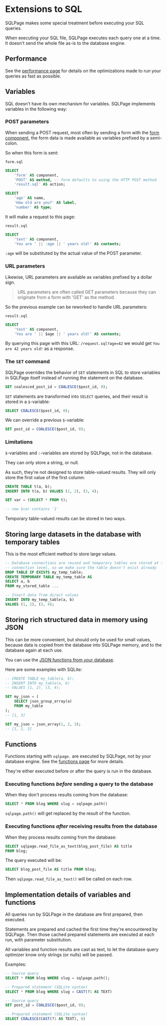 # Extensions to SQL

SQLPage makes some special treatment before executing your SQL queries.

When executing your SQL file, SQLPage executes each query one at a time.
It doesn't send the whole file as-is to the database engine.

## Performance

See the [performance page](/performance.sql) for details on the optimizations
made to run your queries as fast as possible.

## Variables

SQL doesn't have its own mechanism for variables.
SQLPage implements variables in the following way:

### POST parameters

When sending a POST request, most often by sending a form with the
[form component](/component.sql?component=form), the form data is made
available as variables prefixed by a semi-colon.

So when this form is sent:

`form.sql`
```sql
SELECT
    'form' AS component,
    'POST' AS method, -- form defaults to using the HTTP POST method
    'result.sql' AS action;

SELECT
    'age' AS name,
    'How old are you?' AS label,
    'number' AS type;
```

It will make a request to this page:

`result.sql`
```sql
SELECT
    'text' AS component,
    'You are ' || :age || ' years old!' AS contents;
```

`:age` will be substituted by the actual value of the POST parameter.

### URL parameters

Likewise, URL parameters are available as variables prefixed by a dollar sign.

> URL parameters are often called GET parameters because they can originate
> from a form with 'GET' as the method.

So the previous example can be reworked to handle URL parameters:

`result.sql`
```sql
SELECT
    'text' AS component,
    'You are ' || $age || ' years old!' AS contents;
```

By querying this page with this URL: `/request.sql?age=42`
we would get `You are 42 years old!` as a response.

### The `SET` command

SQLPage overrides the behavior of `SET` statements in SQL to store variables in SQLPage itself instead of running the statement on the database. 

```sql
SET coalesced_post_id = COALESCE($post_id, 0);
```

`SET` statements are transformed into `SELECT` queries, and their result is stored in a `$`-variable:

```sql
SELECT COALESCE($post_id, 0);
```

We can override a previous `$`-variable:

```sql
SET post_id = COALESCE($post_id, 0);
```

### Limitations

`$`-variables and `:`-variables are stored by SQLPage, not in the database.

They can only store a string, or null.

As such, they're not designed to store table-valued results.
They will only store the first value of the first column:

```sql
CREATE TABLE t(a, b);
INSERT INTO t(a, b) VALUES (1, 2), (3, 4);

SET var = (SELECT * FROM t);

-- now $var contains '1'
```

Temporary table-valued results can be stored in two ways.

## Storing large datasets in the database with temporary tables

This is the most efficient method to store large values.
```sql
-- Database connections are reused and temporary tables are stored at the
-- connection level, so we make sure the table doesn't exist already
DROP TABLE IF EXISTS my_temp_table;
CREATE TEMPORARY TABLE my_temp_table AS
SELECT a, b
FROM my_stored_table ...

-- Insert data from direct values
INSERT INTO my_temp_table(a, b)
VALUES (1, 2), (3, 4);
```

## Storing rich structured data in memory using JSON

This can be more convenient, but should only be used for small values, because data
is copied from the database into SQLPage memory, and to the database again at each use.

You can use the [JSON functions from your database](/blog.sql?post=JSON+in+SQL%3A+A+Comprehensive+Guide).

Here are some examples with SQLite:
```sql
-- CREATE TABLE my_table(a, b);
-- INSERT INTO my_table(a, b)
-- VALUES (1, 2), (3, 4);

SET my_json = (
    SELECT json_group_array(a)
    FROM my_table
);
-- [1, 3]

SET my_json = json_array(1, 2, 3);
-- [1, 2, 3]
```

## Functions

Functions starting with `sqlpage.` are executed by SQLPage, not by your database engine.
See the [functions page](/functions.sql) for more details.

They're either executed before or after the query is run in the database.

### Executing functions *before* sending a query to the database

When they don't process results coming from the database:

```sql
SELECT * FROM blog WHERE slug = sqlpage.path()
```

`sqlpage.path()` will get replaced by the result of the function.

### Executing functions *after* receiving results from the database

When they process results coming from the database:

```sql
SELECT sqlpage.read_file_as_text(blog_post_file) AS title
FROM blog;
```

The query executed will be:

```sql
SELECT blog_post_file AS title FROM blog;
```

Then `sqlpage.read_file_as_text()` will be called on each row.

## Implementation details of variables and functions

All queries run by SQLPage in the database are first prepared, then executed.

Statements are prepared and cached the first time they're encountered by SQLPage.
Then those cached prepared statements are executed at each run, with parameter substitution.

All variables and function results are cast as text, to let the
database query optimizer know only strings (or nulls) will be passed.

Examples:

```sql
-- Source query
SELECT * FROM blog WHERE slug = sqlpage.path();

-- Prepared statement (SQLite syntax)
SELECT * FROM blog WHERE slug = CAST(?1 AS TEXT)
```

```sql
-- Source query
SET post_id = COALESCE($post_id, 0);

-- Prepared statement (SQLite syntax)
SELECT COALESCE(CAST(?1 AS TEXT), 0)
```
